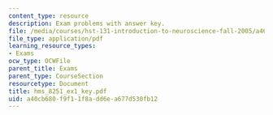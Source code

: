 ```yaml
---
content_type: resource
description: Exam problems with answer key.
file: /media/courses/hst-131-introduction-to-neuroscience-fall-2005/a40cb680f9f11f8add6ea677d530fb12_hms_8251_ex1_key.pdf
file_type: application/pdf
learning_resource_types:
- Exams
ocw_type: OCWFile
parent_title: Exams
parent_type: CourseSection
resourcetype: Document
title: hms_8251_ex1_key.pdf
uid: a40cb680-f9f1-1f8a-dd6e-a677d530fb12
---
```


